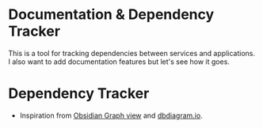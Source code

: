 # Documentation & Dependency Tracker

This is a tool for tracking dependencies between services and applications. I also want to add documentation features but let's see how it goes.

# Dependency Tracker

- Inspiration from [Obsidian Graph view](https://help.obsidian.md/plugins/graph) and [dbdiagram.io](https://dbdiagram.io/home).

